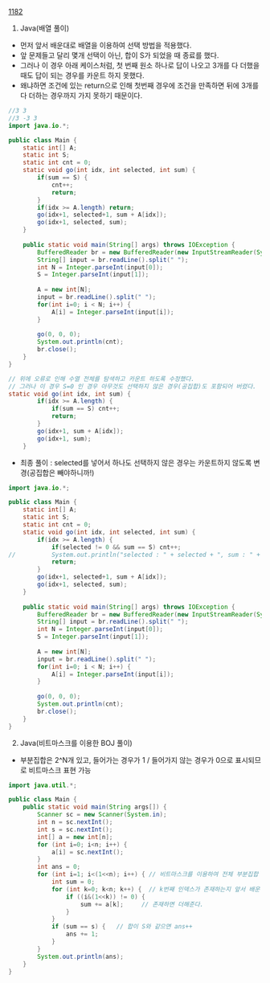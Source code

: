 [1182](https://www.acmicpc.net/problem/1182)

1. Java(배열 풀이)
- 먼저 앞서 배운대로 배열을 이용하여 선택 방법을 적용했다.
- 앞 문제들고 달리 몇개 선택이 아닌, 합이 S가 되었을 때 종료를 했다.
- 그러나 이 경우 아래 케이스처럼, 첫 번째 원소 하나로 답이 나오고 3개를 다 더했을 때도 답이 되는 경우를 카운트 하지 못했다.
- 왜냐하면 조건에 있는 return으로 인해 첫번째 경우에 조건을 만족하면 뒤에 3개를 다 더하는 경우까지 가지 못하기 때문이다.
```java
//3 3
//3 -3 3
import java.io.*;

public class Main {
	static int[] A;
	static int S;
	static int cnt = 0;
	static void go(int idx, int selected, int sum) {
		if(sum == S) {
			cnt++;
			return;
		}
		if(idx >= A.length) return;
		go(idx+1, selected+1, sum + A[idx]);
		go(idx+1, selected, sum);
	}
	
	public static void main(String[] args) throws IOException {
		BufferedReader br = new BufferedReader(new InputStreamReader(System.in));
		String[] input = br.readLine().split(" ");
		int N = Integer.parseInt(input[0]);
		S = Integer.parseInt(input[1]);
		
		A = new int[N];
		input = br.readLine().split(" ");
		for(int i=0; i < N; i++) {
			A[i] = Integer.parseInt(input[i]);
		}
		
		go(0, 0, 0);
		System.out.println(cnt);
		br.close();
	}
}

// 위에 오류로 인해 수열 전체를 탐색하고 카운트 하도록 수정했다.
// 그러나 이 경우 S=0 인 경우 아무것도 선택하지 않은 경우(공집합)도 포함되어 버렸다.
static void go(int idx, int sum) {
		if(idx >= A.length) {
			if(sum == S) cnt++;
			return;
		}
		go(idx+1, sum + A[idx]);
		go(idx+1, sum);
	}
```

- 최종 풀이 : selected를 넣어서 하나도 선택하지 않은 경우는 카운트하지 않도록 변경(공집합은 빼야하니까!)
```java
import java.io.*;

public class Main {
	static int[] A;
	static int S;
	static int cnt = 0;
	static void go(int idx, int selected, int sum) {
		if(idx >= A.length) {
			if(selected != 0 && sum == S) cnt++;
//			System.out.println("selected : " + selected + ", sum : " + sum);
			return;
		}
		go(idx+1, selected+1, sum + A[idx]);
		go(idx+1, selected, sum);
	}
	
	public static void main(String[] args) throws IOException {
		BufferedReader br = new BufferedReader(new InputStreamReader(System.in));
		String[] input = br.readLine().split(" ");
		int N = Integer.parseInt(input[0]);
		S = Integer.parseInt(input[1]);
		
		A = new int[N];
		input = br.readLine().split(" ");
		for(int i=0; i < N; i++) {
			A[i] = Integer.parseInt(input[i]);
		}
		
		go(0, 0, 0);
		System.out.println(cnt);
		br.close();
	}
}
```

2. Java(비트마스크를 이용한 BOJ 풀이)
- 부분집합은 2^N개 있고, 들어가는 경우가 1 / 들어가지 않는 경우가 0으로 표시되므로 비트마스크 표현 가능
```java
import java.util.*;

public class Main {
    public static void main(String args[]) {
        Scanner sc = new Scanner(System.in);
        int n = sc.nextInt();
        int s = sc.nextInt();
        int[] a = new int[n];
        for (int i=0; i<n; i++) {
            a[i] = sc.nextInt();
        }
        int ans = 0;
        for (int i=1; i<(1<<n); i++) { // 비트마스크를 이용하여 전체 부분집합 탐색 표현(0은 공집합이므로 제외)
            int sum = 0;
            for (int k=0; k<n; k++) {  // k번째 인덱스가 존재하는지 앞서 배운 검사 방법을 통해 확인
                if ((i&(1<<k)) != 0) {
                    sum += a[k];     // 존재하면 더해준다.
                }
            }
            if (sum == s) {   // 합이 S와 같으면 ans++
                ans += 1;
            }
        }
        System.out.println(ans);
    }
}
```
